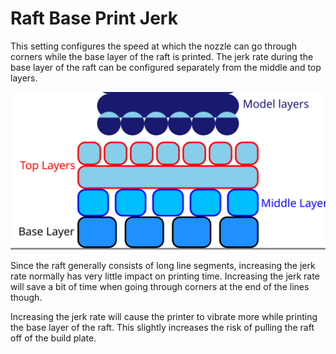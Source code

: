 Raft Base Print Jerk
====
This setting configures the speed at which the nozzle can go through corners while the base layer of the raft is printed. The jerk rate during the base layer of the raft can be configured separately from the middle and top layers.

![Where the base layer is located in the raft](images/raft_dimensions_simplified.svg)

Since the raft generally consists of long line segments, increasing the jerk rate normally has very little impact on printing time. Increasing the jerk rate will save a bit of time when going through corners at the end of the lines though.

Increasing the jerk rate will cause the printer to vibrate more while printing the base layer of the raft. This slightly increases the risk of pulling the raft off of the build plate.